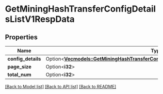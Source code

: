 # GetMiningHashTransferConfigDetailsListV1RespData

## Properties

Name | Type | Description | Notes
------------ | ------------- | ------------- | -------------
**config_details** | Option<[**Vec<models::GetMiningHashTransferConfigDetailsListV1RespDataConfigDetailsInner>**](GetMiningHashTransferConfigDetailsListV1Resp_data_configDetails_inner.md)> |  | [optional]
**page_size** | Option<**i32**> |  | [optional]
**total_num** | Option<**i32**> |  | [optional]

[[Back to Model list]](../README.md#documentation-for-models) [[Back to API list]](../README.md#documentation-for-api-endpoints) [[Back to README]](../README.md)


